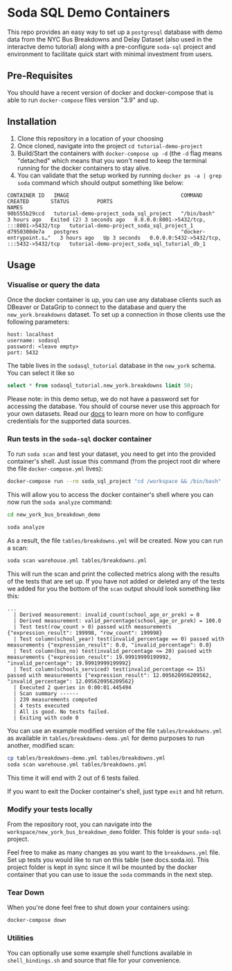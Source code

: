 # Soda SQL Demo Containers

This repo provides an easy way to set up a `postgresql` database with demo data from the NYC Bus Breakdowns and Delay Dataset (also used in the interactve demo tutorial) along with a pre-configure `soda-sql` project and environment to facilitate quick start with minimal investment from users.

## Pre-Requisites

You should have a recent version of docker and docker-compose that is able to run `docker-compose` files version "3.9" and up.

## Installation

1. Clone this repository in a location of your choosing
2. Once cloned, navigate into the project `cd tutorial-demo-project`
3. Build/Start the containers with `docker-compose up -d` (the `-d` flag means "detached" which means that you won't need to keep the terminal running for the docker containers to stay alive.
4. You can validate that the setup worked by running `docker ps -a | grep soda` command which should output something like below:

```
CONTAINER ID   IMAGE                                    COMMAND                  CREATED       STATUS         PORTS                                       NAMES
90b555b29ccd   tutorial-demo-project_soda_sql_project   "/bin/bash"              3 hours ago   Exited (2) 3 seconds ago   0.0.0.0:8001->5432/tcp, :::8001->5432/tcp   tutorial-demo-project_soda_sql_project_1
d7950300de7a   postgres                                 "docker-entrypoint.s…"   3 hours ago   Up 3 seconds   0.0.0.0:5432->5432/tcp, :::5432->5432/tcp   tutorial-demo-project_soda_sql_tutorial_db_1
```

## Usage

### Visualise or query the data

Once the docker container is up, you can use any database clients such as DBeaver or DataGrip to connect to the database and query the `new_york.breakdowns` dataset.
To set up a connection in those clients use the following parameters:

```
host: localhost
username: sodasql
password: <leave empty>
port: 5432
```

The table lives in the `sodasql_tutorial` database in the `new_york` schema. You can select it like so

```sql
select * from sodasql_tutorial.new_york.breakdowns limit 50;
```

Please note: in this demo setup, we do not have a password set for accessing the database. You should of course never use this approach for your own datasets. Read our [docs](https://docs.soda.io/soda/warehouse_types.html) to learn more on how to configure credentials for the supported data sources.

### Run tests in the `soda-sql` docker container

To run `soda scan` and test your dataset, you need to get into the provided container's shell. Just issue this command (from the project root dir where the file `docker-compose.yml` lives):

```bash
docker-compose run --rm soda_sql_project "cd /workspace && /bin/bash"
```

This will allow you to access the docker container's shell where you can now run the `soda analyze` command:

```bash
cd new_york_bus_breakdown_demo

soda analyze
```

As a result, the file `tables/breakdowns.yml` will be created. Now you can run a scan:

```bash
soda scan warehouse.yml tables/breakdowns.yml
```

This will run the scan and print the collected metrics along with the results of the tests that are set up. If you have not added or deleted any of the tests we added for you the bottom of the `scan` output should look something like this:

```
...
  | Derived measurement: invalid_count(school_age_or_prek) = 0
  | Derived measurement: valid_percentage(school_age_or_prek) = 100.0
  | Test test(row_count > 0) passed with measurements {"expression_result": 199998, "row_count": 199998}
  | Test column(school_year) test(invalid_percentage == 0) passed with measurements {"expression_result": 0.0, "invalid_percentage": 0.0}
  | Test column(bus_no) test(invalid_percentage <= 20) passed with measurements {"expression_result": 19.99919999199992, "invalid_percentage": 19.99919999199992}
  | Test column(schools_serviced) test(invalid_percentage <= 15) passed with measurements {"expression_result": 12.095620956209562, "invalid_percentage": 12.095620956209562}
  | Executed 2 queries in 0:00:01.445494
  | Scan summary ------
  | 239 measurements computed
  | 4 tests executed
  | All is good. No tests failed.
  | Exiting with code 0
```

You can use an example modified version of the file `tables/breakdowns.yml` as available in `tables/breakdowns-demo.yml` for demo purposes to run another, modified scan:

```bash
cp tables/breakdowns-demo.yml tables/breakdowns.yml
soda scan warehouse.yml tables/breakdowns.yml
```

This time it will end with 2 out of 6 tests failed.

If you want to exit the Docker container's shell, just type `exit` and hit return. 

### Modify your tests locally

From the repository root, you can navigate into the `workspace/new_york_bus_breakdown_demo` folder. This folder is your `soda-sql` project.

Feel free to make as many changes as you want to the `breakdowns.yml` file. Set up tests you would like to run on this table (see docs.soda.io).
This project folder is kept in sync since it wil be mounted by the docker container that you can use to issue the `soda` commands in the next step.

### Tear Down

When you're done feel free to shut down your containers using:

```bash
docker-compose down
```

### Utilities

You can optionally use some example shell functions available in `shell_bindings.sh` and source that file for your convenience.
